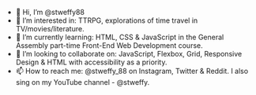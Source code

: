 - 👋 Hi, I’m @stweffy88
- 👀 I’m interested in: TTRPG, explorations of time travel in TV/movies/literature.
- 🌱 I’m currently learning: HTML, CSS & JavaScript in the General Assembly part-time Front-End Web Development course.
- 💞️ I’m looking to collaborate on: JavaScript, Flexbox, Grid, Responsive Design & HTML with accessibility as a priority. 
- 📫 How to reach me: @stweffy_88 on Instagram, Twitter & Reddit. I also sing on my YouTube channel - @stweffy.

<!---
stweffy88/stweffy88 is a ✨ special ✨ repository because its `README.md` (this file) appears on your GitHub profile.
You can click the Preview link to take a look at your changes.
--->
